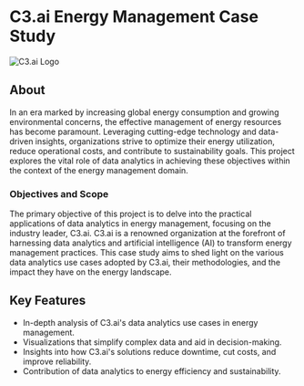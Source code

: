 # C3.ai Energy Management Case Study

![C3.ai Logo](c3ai-logo.png)

## About

In an era marked by increasing global energy consumption and growing environmental concerns, the effective management of energy resources has become paramount. Leveraging cutting-edge technology and data-driven insights, organizations strive to optimize their energy utilization, reduce operational costs, and contribute to sustainability goals. This project explores the vital role of data analytics in achieving these objectives within the context of the energy management domain.

### Objectives and Scope

The primary objective of this project is to delve into the practical applications of data analytics in energy management, focusing on the industry leader, C3.ai. C3.ai is a renowned organization at the forefront of harnessing data analytics and artificial intelligence (AI) to transform energy management practices. This case study aims to shed light on the various data analytics use cases adopted by C3.ai, their methodologies, and the impact they have on the energy landscape.

## Key Features

- In-depth analysis of C3.ai's data analytics use cases in energy management.
- Visualizations that simplify complex data and aid in decision-making.
- Insights into how C3.ai's solutions reduce downtime, cut costs, and improve reliability.
- Contribution of data analytics to energy efficiency and sustainability.


